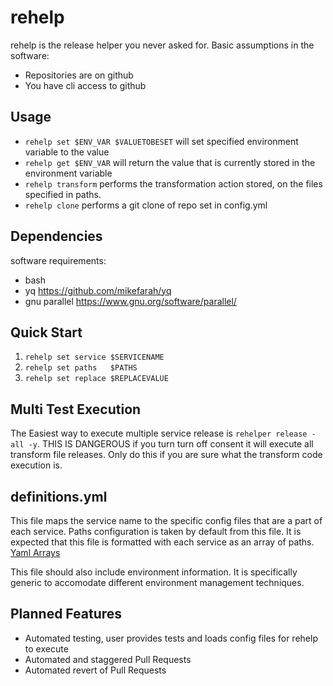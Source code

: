 # rehelp
rehelp is the release helper you never asked for.
Basic assumptions in the software:
- Repositories are on github
- You have cli access to github

## Usage
- `rehelp set $ENV_VAR $VALUETOBESET` will set specified environment variable to the value
- `rehelp get $ENV_VAR` will return the value that is currently stored in the environment variable
- `rehelp transform`    performs the transformation action stored, on the files specified in paths.
- `rehelp clone`         performs a git clone of repo set in config.yml

## Dependencies
software requirements:
- bash
- yq https://github.com/mikefarah/yq
- gnu parallel https://www.gnu.org/software/parallel/

## Quick Start
1. `rehelp set service $SERVICENAME`
2. `rehelp set paths   $PATHS`
3. `rehelp set replace $REPLACEVALUE`

## Multi Test Execution
The Easiest way to execute multiple service release is `rehelper release -all -y`. THIS IS DANGEROUS if you turn turn off consent it will execute all transform file releases. Only do this if you are sure what the transform code execution is.
## definitions.yml
This file maps the service name to the specific config files that are a part of each service.
Paths configuration is taken by default from this file. It is expected that this file is formatted with each service as an array of paths. [Yaml Arrays](https://www.w3schools.io/file/yaml-arrays/)

This file should also include environment information. It is specifically generic to accomodate different environment management techniques.

## Planned Features
- Automated testing, user provides tests and loads config files for rehelp to execute
- Automated and staggered Pull Requests
- Automated revert of Pull Requests